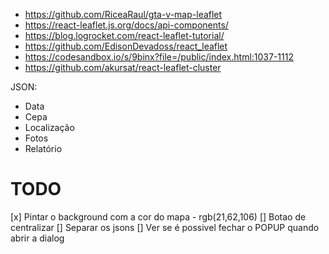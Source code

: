 - https://github.com/RiceaRaul/gta-v-map-leaflet
- https://react-leaflet.js.org/docs/api-components/
- https://blog.logrocket.com/react-leaflet-tutorial/
- https://github.com/EdisonDevadoss/react_leaflet
- https://codesandbox.io/s/9binx?file=/public/index.html:1037-1112
- https://github.com/akursat/react-leaflet-cluster


JSON:
- Data
- Cepa
- Localização
- Fotos
- Relatório



# TODO
[x] Pintar o background com a cor do mapa - rgb(21,62,106)
[] Botao de centralizar
[] Separar os jsons
[] Ver se é possivel fechar o POPUP quando abrir a dialog
